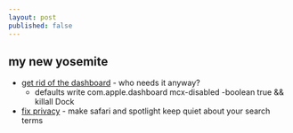```yaml
---
layout: post
published: false
---
```


## my new yosemite

* [get rid of the dashboard](http://www.cultofmac.com/235806/get-rid-of-the-dashboard-in-mavericks-os-x-tips/) - who needs it anyway?
	* defaults write com.apple.dashboard mcx-disabled -boolean true && killall Dock
* [fix privacy](https://fix-macosx.com/) - make safari and spotlight keep quiet about your search terms